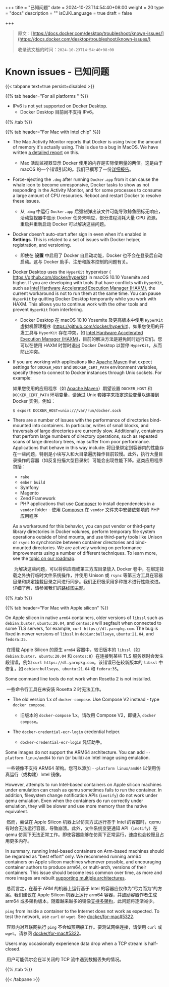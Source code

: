 +++
title = "已知问题"
date = 2024-10-23T14:54:40+08:00
weight = 20
type = "docs"
description = ""
isCJKLanguage = true
draft = false

+++

> 原文：[https://docs.docker.com/desktop/troubleshoot/known-issues/](https://docs.docker.com/desktop/troubleshoot/known-issues/)
>
> 收录该文档的时间：`2024-10-23T14:54:40+08:00`

# Known issues - 已知问题

{{< tabpane text=true persist=disabled >}}

{{% tab header="For all platforms " %}}

- IPv6 is not yet supported on Docker Desktop.
  - Docker Desktop 目前尚不支持 IPv6。


{{% /tab  %}}

{{% tab header="For Mac with Intel chip" %}}

- The Mac Activity Monitor reports that Docker is using twice the amount of memory it's actually using. This is due to a bug in MacOS. We have written [a detailed report](https://docs.google.com/document/d/17ZiQC1Tp9iH320K-uqVLyiJmk4DHJ3c4zgQetJiKYQM/edit?usp=sharing) on this.

  - Mac 活动监视器显示 Docker 使用的内存是实际使用量的两倍。这是由于 macOS 的一个错误引起的。我们已撰写了一份[详细报告](https://docs.google.com/document/d/17ZiQC1Tp9iH320K-uqVLyiJmk4DHJ3c4zgQetJiKYQM/edit?usp=sharing)。

- Force-ejecting the `.dmg` after running `Docker.app` from it can cause the whale icon to become unresponsive, Docker tasks to show as not responding in the Activity Monitor, and for some processes to consume a large amount of CPU resources. Reboot and restart Docker to resolve these issues.

  - 从 `.dmg` 中运行 `Docker.app` 后强制弹出该文件可能导致鲸鱼图标无响应，活动监视器中显示 Docker 任务未响应，部分进程消耗大量 CPU 资源。重启并重新启动 Docker 可以解决这些问题。

- Docker doesn't auto-start after sign in even when it's enabled in **Settings**. This is related to a set of issues with Docker helper, registration, and versioning.

  - 即使在 **设置** 中启用了 Docker 自启动功能，Docker 也不会在登录后自动启动。这与 Docker 助手、注册和版本控制的问题有关。

- Docker Desktop uses the `HyperKit` hypervisor ( https://github.com/docker/hyperkit) in macOS 10.10 Yosemite and higher. If you are developing with tools that have conflicts with `HyperKit`, such as [Intel Hardware Accelerated Execution Manager (HAXM)](https://software.intel.com/en-us/android/articles/intel-hardware-accelerated-execution-manager/), the current workaround is not to run them at the same time. You can pause `HyperKit` by quitting Docker Desktop temporarily while you work with HAXM. This allows you to continue work with the other tools and prevent `HyperKit` from interfering.

  - Docker Desktop 在 macOS 10.10 Yosemite 及更高版本中使用 `HyperKit` 虚拟机管理程序 (https://github.com/docker/hyperkit)。如果您使用的开发工具与 `HyperKit` 存在冲突，如 [Intel Hardware Accelerated Execution Manager (HAXM)](https://software.intel.com/en-us/android/articles/intel-hardware-accelerated-execution-manager/)，目前的解决方法是避免同时运行它们。您可以在使用 HAXM 时暂时退出 Docker Desktop 以暂停 `HyperKit`，从而防止冲突。

- If you are working with applications like [Apache Maven](https://maven.apache.org/) that expect settings for `DOCKER_HOST` and `DOCKER_CERT_PATH` environment variables, specify these to connect to Docker instances through Unix sockets. For example:

  如果您使用的应用程序（如 [Apache Maven](https://maven.apache.org/)）期望设置 `DOCKER_HOST` 和 `DOCKER_CERT_PATH` 环境变量，请通过 Unix 套接字来指定这些变量以连接到 Docker 实例。例如：

  ```console
  $ export DOCKER_HOST=unix:///var/run/docker.sock
  ```

- There are a number of issues with the performance of directories bind-mounted into containers. In particular, writes of small blocks, and traversals of large directories are currently slow. Additionally, containers that perform large numbers of directory operations, such as repeated scans of large directory trees, may suffer from poor performance. Applications that behave in this way include: 将目录绑定到容器内的性能存在一些问题，特别是小块写入和大目录遍历操作目前较慢。此外，执行大量目录操作的容器（如反复扫描大型目录树）可能会出现性能下降。这类应用程序包括：

  - `rake`
  - `ember build`
  - Symfony
  - Magento
  - Zend Framework
  - PHP applications that use [Composer](https://getcomposer.org/) to install dependencies in a `vendor` folder - 使用 [Composer](https://getcomposer.org/) 在 `vendor` 文件夹中安装依赖项的 PHP 应用程序

  As a workaround for this behavior, you can put vendor or third-party library directories in Docker volumes, perform temporary file system operations outside of bind mounts, and use third-party tools like Unison or `rsync` to synchronize between container directories and bind-mounted directories. We are actively working on performance improvements using a number of different techniques. To learn more, see the [topic on our roadmap](https://github.com/docker/roadmap/issues/7).

  ​	为解决这些问题，可以将供应商或第三方库目录放入 Docker 卷中，在绑定挂载之外执行临时文件系统操作，并使用 Unison 或 `rsync` 等第三方工具在容器目录和绑定挂载目录之间进行同步。我们正积极采用多种技术进行性能改进。详细了解，请参阅我们的[路线图主题](https://github.com/docker/roadmap/issues/7)。

{{% /tab  %}}

{{% tab header="For Mac with Apple silicon" %}}

On Apple silicon in native `arm64` containers, older versions of `libssl` such as `debian:buster`, `ubuntu:20.04`, and `centos:8` will segfault when connected to some TLS servers, for example, `curl https://dl.yarnpkg.com`. The bug is fixed in newer versions of `libssl` in `debian:bullseye`, `ubuntu:21.04`, and `fedora:35`.

​	在搭载 Apple Silicon 的原生 `arm64` 容器中，较旧版本的 `libssl`（如 `debian:buster`、`ubuntu:20.04` 和 `centos:8`）在连接到某些 TLS 服务器时会发生段错误，例如 `curl https://dl.yarnpkg.com`。该错误已在较新版本的 `libssl` 中修复，如 `debian:bullseye`、`ubuntu:21.04` 和 `fedora:35`。

Some command line tools do not work when Rosetta 2 is not installed.

​	一些命令行工具在未安装 Rosetta 2 时无法工作。

- The old version 1.x of `docker-compose`. Use Compose V2 instead - type `docker compose`.
  - 旧版本的 `docker-compose` 1.x。请改用 Compose V2，即键入 `docker compose`。

- The `docker-credential-ecr-login` credential helper.
  - `docker-credential-ecr-login` 凭证助手。


Some images do not support the ARM64 architecture. You can add `--platform linux/amd64` to run (or build) an Intel image using emulation.

​	一些镜像不支持 ARM64 架构。您可以添加 `--platform linux/amd64` 以使用仿真运行（或构建）Intel 镜像。

However, attempts to run Intel-based containers on Apple silicon machines under emulation can crash as qemu sometimes fails to run the container. In addition, filesystem change notification APIs (`inotify`) do not work under qemu emulation. Even when the containers do run correctly under emulation, they will be slower and use more memory than the native equivalent.

​	然而，尝试在 Apple Silicon 机器上以仿真方式运行基于 Intel 的容器时，qemu 有时会无法运行容器，导致崩溃。此外，文件系统变更通知 API（`inotify`）在 qemu 仿真下无法正常工作。即使容器能够在仿真下正常运行，速度也会较慢且占用更多内存。

In summary, running Intel-based containers on Arm-based machines should be regarded as "best effort" only. We recommend running arm64 containers on Apple silicon machines whenever possible, and encouraging container authors to produce arm64, or multi-arch, versions of their containers. This issue should become less common over time, as more and more images are rebuilt [supporting multiple architectures](https://www.docker.com/blog/multi-arch-build-and-images-the-simple-way/).

​	总而言之，在基于 ARM 的机器上运行基于 Intel 的容器应仅作为“尽力而为”的方案。我们建议在 Apple Silicon 机器上运行 arm64 容器，并鼓励容器作者生成 arm64 或多架构版本。随着越来越多的镜像[支持多架构](https://www.docker.com/blog/multi-arch-build-and-images-the-simple-way/)，此问题将逐渐减少。

`ping` from inside a container to the Internet does not work as expected. To test the network, use `curl` or `wget`. See [docker/for-mac#5322](https://github.com/docker/for-mac/issues/5322#issuecomment-809392861).

​	容器内对互联网执行 `ping` 不会如预期般工作。要测试网络连接，请使用 `curl` 或 `wget`。请参阅 [docker/for-mac#5322](https://github.com/docker/for-mac/issues/5322#issuecomment-809392861)。

Users may occasionally experience data drop when a TCP stream is half-closed.

​	用户可能偶尔会在半关闭的 TCP 流中遇到数据丢失的情况。

{{% /tab  %}}

{{< /tabpane >}}
